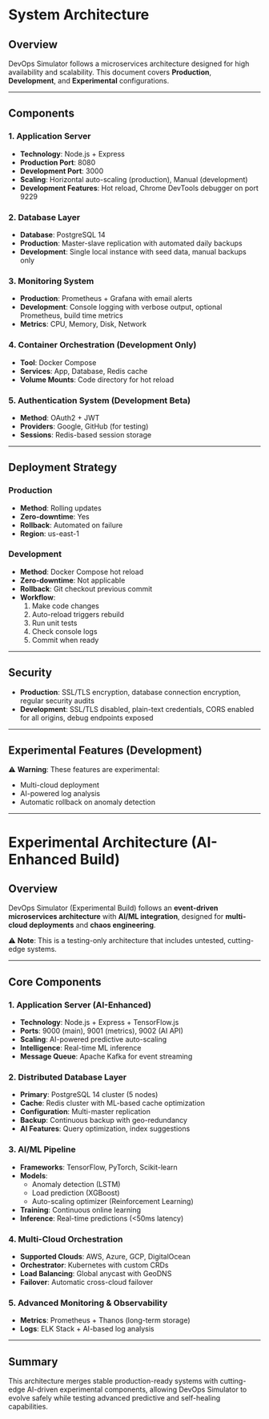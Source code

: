 # System Architecture

## Overview

DevOps Simulator follows a microservices architecture designed for high availability and scalability. This document covers **Production**, **Development**, and **Experimental** configurations.

---

## Components

### 1. Application Server

- **Technology**: Node.js + Express
- **Production Port**: 8080
- **Development Port**: 3000
- **Scaling**: Horizontal auto-scaling (production), Manual (development)
- **Development Features**: Hot reload, Chrome DevTools debugger on port 9229

### 2. Database Layer

- **Database**: PostgreSQL 14
- **Production**: Master-slave replication with automated daily backups
- **Development**: Single local instance with seed data, manual backups only

### 3. Monitoring System

- **Production**: Prometheus + Grafana with email alerts  
- **Development**: Console logging with verbose output, optional Prometheus, build time metrics  
- **Metrics**: CPU, Memory, Disk, Network

### 4. Container Orchestration (Development Only)

- **Tool**: Docker Compose  
- **Services**: App, Database, Redis cache  
- **Volume Mounts**: Code directory for hot reload

### 5. Authentication System (Development Beta)

- **Method**: OAuth2 + JWT  
- **Providers**: Google, GitHub (for testing)  
- **Sessions**: Redis-based session storage

---

## Deployment Strategy

### Production

- **Method**: Rolling updates  
- **Zero-downtime**: Yes  
- **Rollback**: Automated on failure  
- **Region**: us-east-1  

### Development

- **Method**: Docker Compose hot reload  
- **Zero-downtime**: Not applicable  
- **Rollback**: Git checkout previous commit  
- **Workflow**:  
  1. Make code changes  
  2. Auto-reload triggers rebuild  
  3. Run unit tests  
  4. Check console logs  
  5. Commit when ready  

---

## Security

- **Production**: SSL/TLS encryption, database connection encryption, regular security audits  
- **Development**: SSL/TLS disabled, plain-text credentials, CORS enabled for all origins, debug endpoints exposed  

---

## Experimental Features (Development)

⚠️ **Warning**: These features are experimental:

- Multi-cloud deployment  
- AI-powered log analysis  
- Automatic rollback on anomaly detection  

---

# Experimental Architecture (AI-Enhanced Build)

## Overview

DevOps Simulator (Experimental Build) follows an **event-driven microservices architecture** with **AI/ML integration**, designed for **multi-cloud deployments** and **chaos engineering**.

⚠️ **Note**: This is a testing-only architecture that includes untested, cutting-edge systems.

---

## Core Components

### 1. Application Server (AI-Enhanced)

- **Technology**: Node.js + Express + TensorFlow.js  
- **Ports**: 9000 (main), 9001 (metrics), 9002 (AI API)  
- **Scaling**: AI-powered predictive auto-scaling  
- **Intelligence**: Real-time ML inference  
- **Message Queue**: Apache Kafka for event streaming  

### 2. Distributed Database Layer

- **Primary**: PostgreSQL 14 cluster (5 nodes)  
- **Cache**: Redis cluster with ML-based cache optimization  
- **Configuration**: Multi-master replication  
- **Backup**: Continuous backup with geo-redundancy  
- **AI Features**: Query optimization, index suggestions  

### 3. AI/ML Pipeline

- **Frameworks**: TensorFlow, PyTorch, Scikit-learn  
- **Models**:  
  - Anomaly detection (LSTM)  
  - Load prediction (XGBoost)  
  - Auto-scaling optimizer (Reinforcement Learning)  
- **Training**: Continuous online learning  
- **Inference**: Real-time predictions (<50ms latency)  

### 4. Multi-Cloud Orchestration

- **Supported Clouds**: AWS, Azure, GCP, DigitalOcean  
- **Orchestrator**: Kubernetes with custom CRDs  
- **Load Balancing**: Global anycast with GeoDNS  
- **Failover**: Automatic cross-cloud failover  

### 5. Advanced Monitoring & Observability

- **Metrics**: Prometheus + Thanos (long-term storage)  
- **Logs**: ELK Stack + AI-based log analysis  

---

## Summary

This architecture merges stable production-ready systems with cutting-edge AI-driven experimental components, allowing DevOps Simulator to evolve safely while testing advanced predictive and self-healing capabilities.
